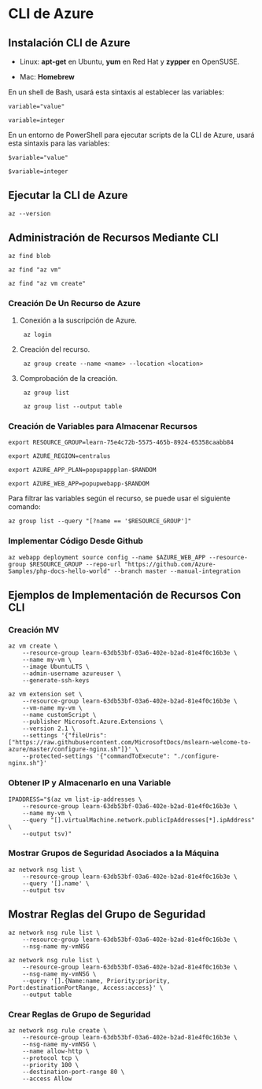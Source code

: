 # CLI de Azure

## Instalación CLI de Azure

- Linux: **apt-get** en Ubuntu, **yum** en Red Hat y **zypper** en OpenSUSE.

- Mac: **Homebrew**

En un shell de Bash, usará esta sintaxis al establecer las variables:

    variable="value"

    variable=integer

En un entorno de PowerShell para ejecutar scripts de la CLI de Azure, usará esta sintaxis para las variables:

    $variable="value"
    
    $variable=integer

## Ejecutar la CLI de Azure

    az --version

## Administración de Recursos Mediante CLI

    az find blob

    az find "az vm"

    az find "az vm create"

### Creación De Un Recurso de Azure

1. Conexión a la suscripción de Azure.
        
        az login

2. Creación del recurso.

        az group create --name <name> --location <location>

3. Comprobación de la creación.

        az group list
    
        az group list --output table

### Creación de Variables para Almacenar Recursos

    export RESOURCE_GROUP=learn-75e4c72b-5575-465b-8924-65358caabb84
    
    export AZURE_REGION=centralus
    
    export AZURE_APP_PLAN=popupappplan-$RANDOM
    
    export AZURE_WEB_APP=popupwebapp-$RANDOM

Para filtrar las variables según el recurso, se puede usar el siguiente comando:

    az group list --query "[?name == '$RESOURCE_GROUP']"

### Implementar Código Desde Github

    az webapp deployment source config --name $AZURE_WEB_APP --resource-group $RESOURCE_GROUP --repo-url "https://github.com/Azure-Samples/php-docs-hello-world" --branch master --manual-integration
    
## Ejemplos de Implementación de Recursos Con CLI

### Creación MV

    az vm create \
        --resource-group learn-63db53bf-03a6-402e-b2ad-81e4f0c16b3e \
        --name my-vm \
        --image UbuntuLTS \
        --admin-username azureuser \
        --generate-ssh-keys
        
    az vm extension set \
        --resource-group learn-63db53bf-03a6-402e-b2ad-81e4f0c16b3e \
        --vm-name my-vm \
        --name customScript \
        --publisher Microsoft.Azure.Extensions \
        --version 2.1 \
        --settings '{"fileUris":["https://raw.githubusercontent.com/MicrosoftDocs/mslearn-welcome-to-azure/master/configure-nginx.sh"]}' \
        --protected-settings '{"commandToExecute": "./configure-nginx.sh"}'
        
### Obtener IP y Almacenarlo en una Variable

    IPADDRESS="$(az vm list-ip-addresses \
        --resource-group learn-63db53bf-03a6-402e-b2ad-81e4f0c16b3e \
        --name my-vm \
        --query "[].virtualMachine.network.publicIpAddresses[*].ipAddress" \
        --output tsv)"

### Mostrar Grupos de Seguridad Asociados a la Máquina

    az network nsg list \
        --resource-group learn-63db53bf-03a6-402e-b2ad-81e4f0c16b3e \
        --query '[].name' \
        --output tsv

## Mostrar Reglas del Grupo de Seguridad

    az network nsg rule list \
        --resource-group learn-63db53bf-03a6-402e-b2ad-81e4f0c16b3e \
        --nsg-name my-vmNSG

    az network nsg rule list \
        --resource-group learn-63db53bf-03a6-402e-b2ad-81e4f0c16b3e \
        --nsg-name my-vmNSG \
        --query '[].{Name:name, Priority:priority, Port:destinationPortRange, Access:access}' \
        --output table

### Crear Reglas de Grupo de Seguridad

    az network nsg rule create \
        --resource-group learn-63db53bf-03a6-402e-b2ad-81e4f0c16b3e \
        --nsg-name my-vmNSG \
        --name allow-http \
        --protocol tcp \
        --priority 100 \
        --destination-port-range 80 \
        --access Allow
       
